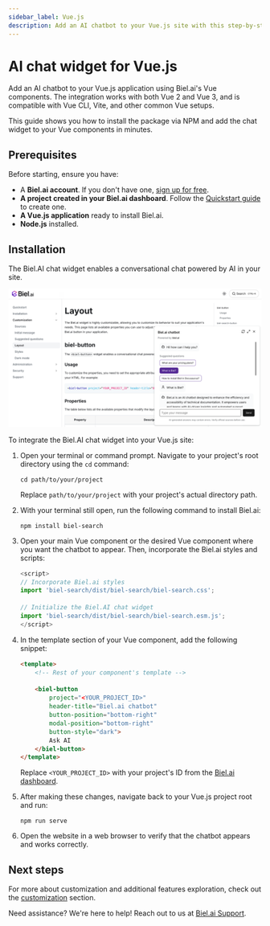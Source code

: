 ```yaml
---
sidebar_label: Vue.js
description: Add an AI chatbot to your Vue.js site with this step-by-step guide.
---
```


# AI chat widget for Vue.js

Add an AI chatbot to your Vue.js application using Biel.ai's Vue components. The integration works with both Vue 2 and Vue 3, and is compatible with Vue CLI, Vite, and other common Vue setups.

This guide shows you how to install the package via NPM and add the chat widget to your Vue components in minutes.

## Prerequisites

Before starting, ensure you have:
- A **Biel.ai account**. If you don't have one, [sign up for free](https://app.biel.ai/accounts/signup/).
- **A project created in your Biel.ai dashboard**. Follow the [Quickstart guide](../quickstart.md) to create one.
- **A Vue.js application** ready to install Biel.ai.  
- **Node.js** installed.

## Installation

The Biel.AI chat widget enables a conversational chat powered by AI in your site.

![Chatbot widget for docs](./images/biel-widget-docs.png)

To integrate the Biel.AI chat widget into your Vue.js site:

1. Open your terminal or command prompt. Navigate to your project's root directory using the `cd` command:

    ```console
    cd path/to/your/project
    ```
    
    Replace `path/to/your/project` with your project's actual directory path.

1. With your terminal still open, run the following command to install Biel.ai:

    ```console
    npm install biel-search
    ```

1. Open your main Vue component or the desired Vue component where you want the chatbot to appear. Then, incorporate the Biel.ai styles and scripts:

    ```js
    <script>
    // Incorporate Biel.ai styles
    import 'biel-search/dist/biel-search/biel-search.css';

    // Initialize the Biel.AI chat widget
    import 'biel-search/dist/biel-search/biel-search.esm.js';
    </script>
    ```

1. In the template section of your Vue component, add the following snippet:

    ```html
    <template>
        <!-- Rest of your component's template -->

        <biel-button 
            project="<YOUR_PROJECT_ID>"
            header-title="Biel.ai chatbot" 
            button-position="bottom-right" 
            modal-position="bottom-right" 
            button-style="dark">
            Ask AI
        </biel-button>
    </template>
    ```

    Replace `<YOUR_PROJECT_ID>` with your project's ID from the [Biel.ai dashboard](../quickstart.md#2-create-a-project).

1. After making these changes, navigate back to your Vue.js project root and run:

    ```console
    npm run serve
    ```

1. Open the website in a web browser to verify that the chatbot  appears and works correctly.

## Next steps

For more about customization and additional features exploration, check out the [customization](/category/customization) section.

Need assistance? We're here to help! Reach out to us at [Biel.ai Support](https://biel.ai/contact).